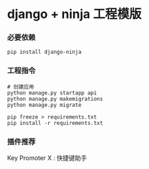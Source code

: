 # django + ninja 工程模版

### 必要依赖
```shell
pip install django-ninja
```

### 工程指令
```shell
# 创建应用
python manage.py startapp api
python manage.py makemigrations
python manage.py migrate

pip freeze > requirements.txt
pip install -r requirements.txt

```


### 插件推荐
Key Promoter X : 快捷键助手

